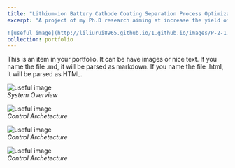 ```yaml
---
title: "Lithium-ion Battery Cathode Coating Separation Process Optimization"
excerpt: "A project of my Ph.D research aiming at increase the yield of battery cathode material separation process utilizing Design of Experiemnts and Regression Analysis. <br/> 

![useful image](http://liliurui8965.github.io/1.github.io/images/P-2-1.PNG)"
collection: portfolio
---
```


This is an item in your portfolio. It can be have images or nice text. If you name the file .md, it will be parsed as markdown. If you name the file .html, it will be parsed as HTML. 

![useful image](http://liliurui8965.github.io/1.github.io/images/P-2-1.PNG)<br />
*System Overview*

![useful image](http://liliurui8965.github.io/1.github.io/images/P-2-3.PNG)<br />
*Control Archetecture*

![useful image](http://liliurui8965.github.io/1.github.io/images/P-2-4.PNG)<br />
*Control Archetecture*

![useful image](http://liliurui8965.github.io/1.github.io/images/P-2-5.PNG)<br />
*Control Archetecture*